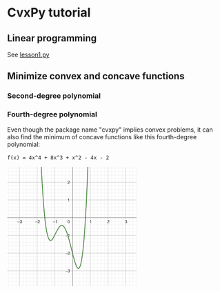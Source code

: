 # CvxPy tutorial

## Linear programming

See [lesson1.py](src/cvxpytut/lesson1.py)

## Minimize convex and concave functions

### Second-degree polynomial

### Fourth-degree polynomial

Even though the package name "cvxpy" implies convex problems, it can also find the
minimum of concave functions like this fourth-degree polynomial:

```
f(x) = 4x^4 + 8x^3 + x^2 - 4x - 2
```

![f(x) = 4x^(4) + 8x^(3) + x^(2) - 4x - 2](./problem3.png)
